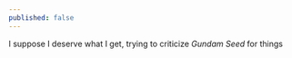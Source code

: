 ```yaml
---
published: false
---
```


I suppose I deserve what I get, trying to criticize *Gundam Seed* for things 
